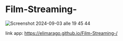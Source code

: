 # Film-Streaming-


![Screenshot 2024-09-03 alle 19 45 44](https://github.com/user-attachments/assets/bec40a15-632c-4c21-a668-9291892721af)


link app: https://elimarago.github.io/Film-Streaming-/
